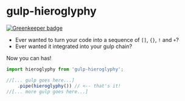 # gulp-hieroglyphy

[![Greenkeeper badge](https://badges.greenkeeper.io/kex3/gulp-hieroglyphy.svg)](https://greenkeeper.io/)

* Ever wanted to turn your code into a sequence of `[]`, `{}`, `!` and `+`?
* Ever wanted it integrated into your gulp chain?

Now you can has!

```JavaScript
import hieroglyphy from 'gulp-hieroglyphy';

//[... gulp goes here...]
	.pipe(hieroglyphy()) // <-- that's it!
//[... more gulp goes here...]
```